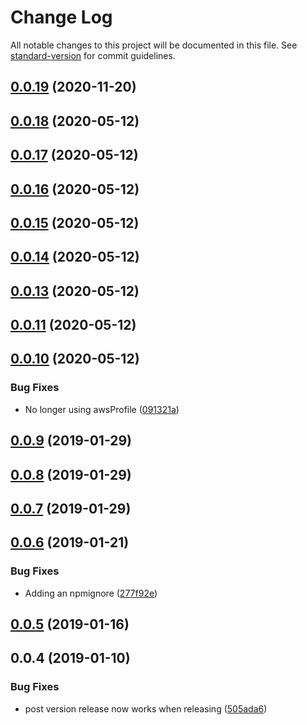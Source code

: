# Change Log

All notable changes to this project will be documented in this file. See [standard-version](https://github.com/conventional-changelog/standard-version) for commit guidelines.

<a name="0.0.19"></a>
## [0.0.19](https://github.com/XappMedia/serverless-transfer-cf-outputs-plugin/compare/v0.0.18...v0.0.19) (2020-11-20)



<a name="0.0.18"></a>
## [0.0.18](https://github.com/XappMedia/serverless-transfer-cf-outputs-plugin/compare/v0.0.17...v0.0.18) (2020-05-12)



<a name="0.0.17"></a>
## [0.0.17](https://github.com/XappMedia/serverless-transfer-cf-outputs-plugin/compare/v0.0.16...v0.0.17) (2020-05-12)



<a name="0.0.16"></a>
## [0.0.16](https://github.com/XappMedia/serverless-transfer-cf-outputs-plugin/compare/v0.0.15...v0.0.16) (2020-05-12)



<a name="0.0.15"></a>
## [0.0.15](https://github.com/XappMedia/serverless-transfer-cf-outputs-plugin/compare/v0.0.14...v0.0.15) (2020-05-12)



<a name="0.0.14"></a>
## [0.0.14](https://github.com/XappMedia/serverless-transfer-cf-outputs-plugin/compare/v0.0.13...v0.0.14) (2020-05-12)



<a name="0.0.13"></a>
## [0.0.13](https://github.com/XappMedia/serverless-transfer-cf-outputs-plugin/compare/v0.0.11...v0.0.13) (2020-05-12)



<a name="0.0.11"></a>
## [0.0.11](https://github.com/XappMedia/serverless-transfer-cf-outputs-plugin/compare/v0.0.10...v0.0.11) (2020-05-12)



<a name="0.0.10"></a>
## [0.0.10](https://github.com/XappMedia/serverless-transfer-cf-outputs-plugin/compare/v0.0.9...v0.0.10) (2020-05-12)


### Bug Fixes

* No longer using awsProfile ([091321a](https://github.com/XappMedia/serverless-transfer-cf-outputs-plugin/commit/091321a))



<a name="0.0.9"></a>
## [0.0.9](https://github.com/XappMedia/serverless-transfer-cf-outputs-plugin/compare/v0.0.8...v0.0.9) (2019-01-29)



<a name="0.0.8"></a>
## [0.0.8](https://github.com/XappMedia/serverless-transfer-cf-outputs-plugin/compare/v0.0.7...v0.0.8) (2019-01-29)



<a name="0.0.7"></a>
## [0.0.7](https://github.com/XappMedia/serverless-transfer-cf-outputs-plugin/compare/v0.0.6...v0.0.7) (2019-01-29)



<a name="0.0.6"></a>
## [0.0.6](https://github.com/XappMedia/serverless-transfer-cf-outputs-plugin/compare/v0.0.5...v0.0.6) (2019-01-21)


### Bug Fixes

* Adding an npmignore ([277f92e](https://github.com/XappMedia/serverless-transfer-cf-outputs-plugin/commit/277f92e))



<a name="0.0.5"></a>
## [0.0.5](https://github.com/XappMedia/serverless-transfer-cf-outputs-plugin/compare/v0.0.4...v0.0.5) (2019-01-16)



<a name="0.0.4"></a>
## 0.0.4 (2019-01-10)


### Bug Fixes

* post version release now works when releasing ([505ada6](https://github.com/XappMedia/serverless-transfer-cf-outputs-plugin/commit/505ada6))
